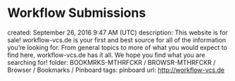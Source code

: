# Workflow Submissions

created: September 26, 2016 9:47 AM (UTC)
description: This website is for sale! workflow-vcs.de is your first and best source for all of the information you’re looking for. From general topics to more of what you would expect to find here, workflow-vcs.de has it all. We hope you find what you are searching for!
folder: BOOKMRKS-MTHRFCKR / BROWSR-MTHRFCKR / Browser / Bookmarks / Pinboard
tags: pinboard
url: http://workflow-vcs.de